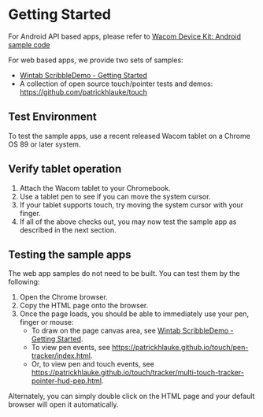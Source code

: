 # Getting Started

For Android API based apps, please refer to [Wacom Device Kit: Android sample code ](https://github.com/Wacom-Developer/wacom-device-kit-android)

For web based apps, we provide two sets of samples: 

- [Wintab ScribbleDemo - Getting Started ](https://github.com/Wacom-Developer/wacom-device-kit-windows/blob/master/Wintab%20ScribbleDemo/GETTING-STARTED.md)
- A collection of open source touch/pointer tests and demos: https://github.com/patrickhlauke/touch

## Test Environment

To test the sample apps, use a recent released Wacom tablet on a Chrome OS 89 or later system.

## Verify tablet operation

1. Attach the Wacom tablet to your Chromebook.
2. Use a tablet pen to see if you can move the system cursor.
3. If your tablet supports touch, try moving the system cursor with your finger.
4. If all of the above checks out, you may now test the sample app as described in the next section.

## Testing the sample apps

The web app samples do not need to be built. You can test them by the following:

1. Open the Chrome browser.
2. Copy the HTML page onto the browser.
3. Once the page loads, you should be able to immediately use your pen, finger or mouse:
	* To draw on the page canvas area, see  [Wintab ScribbleDemo - Getting Started](https://github.com/Wacom-Developer/wacom-device-kit-windows/blob/master/Wintab%20ScribbleDemo/GETTING-STARTED.md).
	* To view  pen events, see https://patrickhlauke.github.io/touch/pen-tracker/index.html.
	* Or, to view pen and touch events, see https://patrickhlauke.github.io/touch/tracker/multi-touch-tracker-pointer-hud-pep.html.

Alternately, you can simply double click on the HTML page and your default browser will open it automatically.
